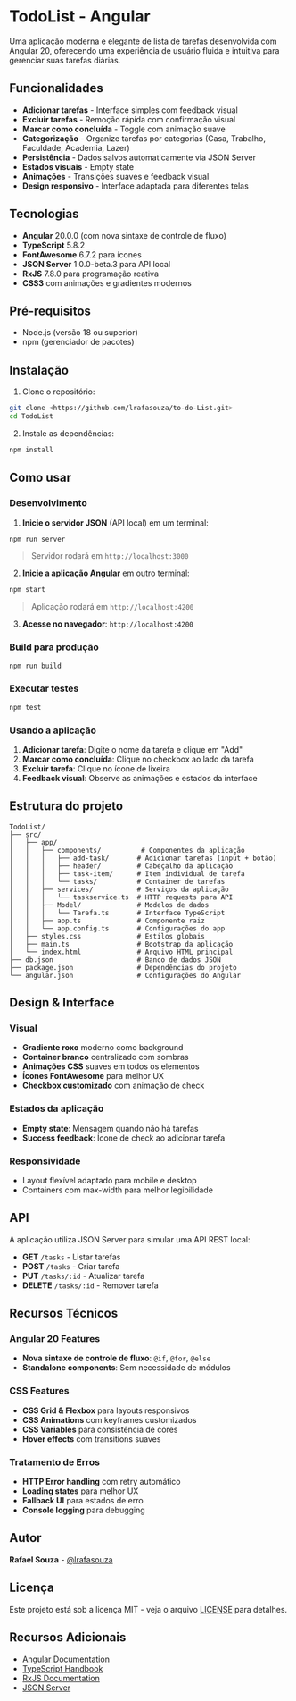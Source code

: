 # TodoList - Angular

Uma aplicação moderna e elegante de lista de tarefas desenvolvida com Angular 20, oferecendo uma experiência de usuário fluida e intuitiva para gerenciar suas tarefas diárias.

## Funcionalidades

- **Adicionar tarefas** - Interface simples com feedback visual
- **Excluir tarefas** - Remoção rápida com confirmação visual
- **Marcar como concluída** - Toggle com animação suave
- **Categorização** - Organize tarefas por categorias (Casa, Trabalho, Faculdade, Academia, Lazer)
- **Persistência** - Dados salvos automaticamente via JSON Server
- **Estados visuais** - Empty state
- **Animações** - Transições suaves e feedback visual
- **Design responsivo** - Interface adaptada para diferentes telas

## Tecnologias

- **Angular** 20.0.0 (com nova sintaxe de controle de fluxo)
- **TypeScript** 5.8.2
- **FontAwesome** 6.7.2 para ícones
- **JSON Server** 1.0.0-beta.3 para API local
- **RxJS** 7.8.0 para programação reativa
- **CSS3** com animações e gradientes modernos

## Pré-requisitos

- Node.js (versão 18 ou superior)
- npm (gerenciador de pacotes)

## Instalação

1. Clone o repositório:
```bash
git clone <https://github.com/lrafasouza/to-do-List.git>
cd TodoList
```

2. Instale as dependências:
```bash
npm install
```

## Como usar

### Desenvolvimento

1. **Inicie o servidor JSON** (API local) em um terminal:
```bash
npm run server
```
> Servidor rodará em `http://localhost:3000`

2. **Inicie a aplicação Angular** em outro terminal:
```bash
npm start
```
> Aplicação rodará em `http://localhost:4200`

3. **Acesse no navegador**: `http://localhost:4200`

### Build para produção

```bash
npm run build
```

### Executar testes

```bash
npm test
```

### Usando a aplicação

1. **Adicionar tarefa**: Digite o nome da tarefa e clique em "Add"
2. **Marcar como concluída**: Clique no checkbox ao lado da tarefa
3. **Excluir tarefa**: Clique no ícone de lixeira
4. **Feedback visual**: Observe as animações e estados da interface

## Estrutura do projeto

```
TodoList/
├── src/
│   ├── app/
│   │   ├── components/          # Componentes da aplicação
│   │   │   ├── add-task/       # Adicionar tarefas (input + botão)
│   │   │   ├── header/         # Cabeçalho da aplicação
│   │   │   ├── task-item/      # Item individual de tarefa
│   │   │   └── tasks/          # Container de tarefas
│   │   ├── services/           # Serviços da aplicação
│   │   │   └── taskservice.ts  # HTTP requests para API
│   │   ├── Model/              # Modelos de dados
│   │   │   └── Tarefa.ts       # Interface TypeScript
│   │   ├── app.ts              # Componente raiz
│   │   └── app.config.ts       # Configurações do app
│   ├── styles.css              # Estilos globais
│   ├── main.ts                 # Bootstrap da aplicação
│   └── index.html              # Arquivo HTML principal
├── db.json                     # Banco de dados JSON
├── package.json                # Dependências do projeto
└── angular.json                # Configurações do Angular
```

## Design & Interface

### Visual
- **Gradiente roxo** moderno como background
- **Container branco** centralizado com sombras
- **Animações CSS** suaves em todos os elementos
- **Ícones FontAwesome** para melhor UX
- **Checkbox customizado** com animação de check

### Estados da aplicação
- **Empty state**: Mensagem quando não há tarefas
- **Success feedback**: Ícone de check ao adicionar tarefa

### Responsividade
- Layout flexível adaptado para mobile e desktop
- Containers com max-width para melhor legibilidade

## API

A aplicação utiliza JSON Server para simular uma API REST local:

- **GET** `/tasks` - Listar tarefas
- **POST** `/tasks` - Criar tarefa
- **PUT** `/tasks/:id` - Atualizar tarefa
- **DELETE** `/tasks/:id` - Remover tarefa

## Recursos Técnicos

### Angular 20 Features
- **Nova sintaxe de controle de fluxo**: `@if`, `@for`, `@else`
- **Standalone components**: Sem necessidade de módulos

### CSS Features
- **CSS Grid & Flexbox** para layouts responsivos
- **CSS Animations** com keyframes customizados
- **CSS Variables** para consistência de cores
- **Hover effects** com transitions suaves

### Tratamento de Erros
- **HTTP Error handling** com retry automático
- **Loading states** para melhor UX
- **Fallback UI** para estados de erro
- **Console logging** para debugging

## Autor

**Rafael Souza** - [@lrafasouza](https://github.com/lrafasouza)

## Licença

Este projeto está sob a licença MIT - veja o arquivo [LICENSE](LICENSE) para detalhes.

## Recursos Adicionais

- [Angular Documentation](https://angular.dev/)
- [TypeScript Handbook](https://www.typescriptlang.org/docs/)
- [RxJS Documentation](https://rxjs.dev/)
- [JSON Server](https://github.com/typicode/json-server)